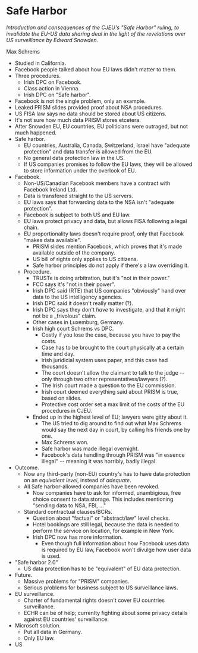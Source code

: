 # Safe Harbor

*Introduction and consequences of the CJEU's "Safe Harbor" ruling, to invalidate the EU-US data sharing deal in the light of the revelations over US surveillance by Edward Snowden.*

Max Schrems

- Studied in California.
- Facebook people talked about how EU laws didn't matter to them.
- Three procedures.
  - Irish DPC on Facebook.
  - Class action in Vienna.
  - Irish DPC on "Safe harbor".
- Facebook is not the single problem, only an example.
- Leaked PRISM slides provided proof about NSA procedures.
- US FISA law says no data should be stored about US citizens.
- It's not sure how much data PRISM stores etcetera.
- After Snowden EU, EU countries, EU politicians were outraged, but not much happened.
- Safe harbor.
  - EU countries, Australia, Canada, Switzerland, Israel have "adequate protection" and data transfer is allowed from the EU.
  - No general data protection law in the US.
  - If US companies promises to follow the EU laws, they will be allowed to store information under the overlook of EU.
- Facebook.
  - Non-US/Canadian Facebook members have a contract with Facebook Ireland Ltd.
  - Data is transfered straight to the US servers.
  - EU laws says that forwarding data to the NSA isn't "adequate protection".
  - Facebook is subject to both US and EU law.
  - EU laws protect privacy and data, but allows FISA following a legal chain.
  - EU proportionality laws doesn't require proof, only that Facebook "makes data available".
    - PRISM slides mention Facebook, which proves that it's made available outside of the company.
    - US bill of rights only applies to US citizens.
    - Safe harbor principles do not apply if there's a law overriding it.
  - Procedure.
    - TRUSTe is doing arbitration, but it's "not in their power."
    - FCC says it's "not in their power".
    - Irish DPC said (RTE) that US companies "obviously" hand over data to the US intelligency agencies.
    - Irish DPC said it doesn't really matter (?).
    - Irish DPC says they don't _have_ to investigate, and that it might not be a _frivolous" claim.
    - Other cases in Luxemburg, Germany.
    - Irish high court Schrems vs DPC.
      - Costly if you lose the case, because you have to pay the costs.
      - Case has to be brought to the court physically at a certain time and day.
      - irish juridicial system uses paper, and this case had thousands.
      - The court doesn't allow the claimant to talk to the judge -- only through two other representatives/lawyers (?).
      - The Irish court made a question to the EU commission.
      - Irish court deemed everything said about PRISM is true, based on slides.
      - Protective cost order set a max limit of the costs of the EU procedures in CJEU.
    - Ended up in the highest level of EU; lawyers were gitty about it.
      - The US tried to dig around to find out what Max Schrems would say the next day in court, by calling his friends one by one.
      - Max Schrems won.
      - Safe harbor was made illegal overnight.
      - Facebook's data handling through PRISM was "in essence illegal" -- meaning it was horribly, badly illegal.
- Outcome.
  - Now any third-party (non-EU) country's has to have data protection on an _equivalent level_, instead of _adequate_.
  - All Safe harbor-allowed companies have been revoked.
    - Now companies have to ask for informed, unambigious, free choice consent to data storage. This includes mentioning "sending data to NSA, FBI, ..."
  - Standard contractual clauses/BCRs.
    - Question about "factual" or "abstract/law" level checks.
    - Hotel bookings are still legal, because the data is needed to perform the service on location, for example in New York.
    - Irish DPC now has more information.
      - Even though full information about how Facebook uses data is required by EU law, Facebook won't divulge how user data is used.
- "Safe harbor 2.0"
  - US data protection has to be "equivalent" of EU data protection.
- Future.
  - Massive problems for "PRISM" companies.
  - Serious problems for business subject to US surveillance laws.
- EU surveillance.
  - Charter of fundamental rights doesn't cover EU countries surveillance.
  - ECHR can be of help; currenlty fighting about some privacy details against EU countries' surveillance.
- Microsoft solution.
  - Put all data in Germany.
  - Only EU law.
- US 
